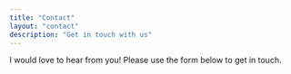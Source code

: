 ```yaml
---
title: "Contact"
layout: "contact"
description: "Get in touch with us"
---
```


I would love to hear from you! Please use the form below to get in touch.

